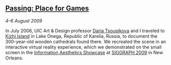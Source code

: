 ## [Passing: Place for Games][passing]

*4&ndash;6 August 2009*

In July 2006, UIC Art &amp; Design professor [Daria Tsoupikova][tsoupikova] and I traveled to [Kizhi Island][kizhi] in Lake Onega, Republic of Karelia, Russia, to document the 300-year-old wooden cathedrals found there. We recreated the scene in an interactive virtual reality experience, which we demonstrated on the small screen in the [Information Aesthetics Showcase][ias] at [SIGGRAPH 2009][siggraph09] in New Orleans.

[passing]:    http://portal.acm.org/citation.cfm?id=1667302
[tsoupikova]: http://www.evl.uic.edu/core.php?mod=4&type=5&indi=222
[kizhi]:      http://maps.google.com/maps?q=&t=k&ie=UTF8&ll=62.084119,35.213928&spn=0.101906,0.22007&om=1
[ias]:        http://www.siggraph.org/s2009/galleries_experiences/information_aesthetics/
[siggraph09]: http://www.siggraph.org/s2009/
